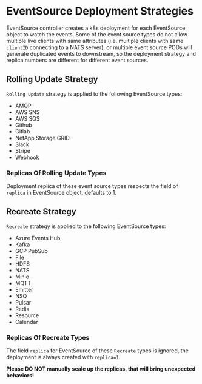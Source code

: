 # EventSource Deployment Strategies

EventSource controller creates a k8s deployment for each EventSource object to
watch the events. Some of the event source types do not allow multiple live
clients with same attributes (i.e. multiple clients with same `clientID`
connecting to a NATS server), or multiple event source PODs will generate
duplicated events to downstream, so the deployment strategy and replica numbers
are different for different event sources.

## Rolling Update Strategy

`Rolling Update` strategy is applied to the following EventSource types:

- AMQP
- AWS SNS
- AWS SQS
- Github
- Gitlab
- NetApp Storage GRID
- Slack
- Stripe
- Webhook

### Replicas Of Rolling Update Types

Deployment replica of these event source types respects the field of `replica`
in EventSource object, defaults to 1.

## Recreate Strategy

`Recreate` strategy is applied to the following EventSource types:

- Azure Events Hub
- Kafka
- GCP PubSub
- File
- HDFS
- NATS
- Minio
- MQTT
- Emitter
- NSQ
- Pulsar
- Redis
- Resource
- Calendar

### Replicas Of Recreate Types

The field `replica` for EventSource of these `Recreate` types is ignored, the
deployment is always created with `replica=1`.

**Please DO NOT manually scale up the replicas, that will bring unexpected
behaviors!**
